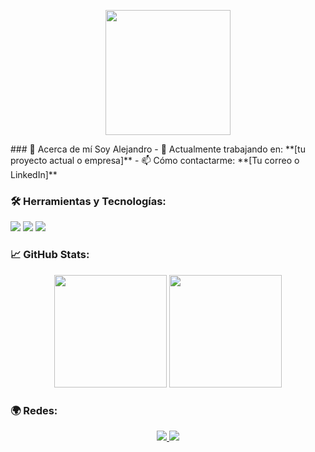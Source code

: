 <p align="center">
  <img src="https://media.giphy.com/media/l4FGwHEUCGILzH8n2/giphy.gif" width="200" height="200" />
</p>
### 🚀 Acerca de mí
Soy Alejandro
- 🔭 Actualmente trabajando en: **[tu proyecto actual o empresa]**
- 📫 Cómo contactarme: **[Tu correo o LinkedIn]**

### 🛠️ Herramientas y Tecnologías:
<p>
  <img src="https://img.shields.io/badge/-C++-333333?style=for-the-badge&logo=c%2B%2B&logoColor=00599C" />
  <img src="https://img.shields.io/badge/-Python-333333?style=for-the-badge&logo=python&logoColor=ffd343" />
  <img src="https://img.shields.io/badge/-Java-333333?style=for-the-badge&logo=java&logoColor=007396" />
</p>

### 📈 GitHub Stats:
<p align="center">
  <img height="180em" src="https://github-readme-stats.vercel.app/api?username=AlejandroTorres11&show_icons=true&theme=vue-dark&hide_border=true&count_private=true" />
  <img height="180em" src="https://github-readme-stats.vercel.app/api/top-langs/?username=AlejandroTorres11&layout=compact&theme=vue-dark&hide_border=true" />
</p>

### 🌍 Redes:
<p align="center">
  <a href="[https://www.linkedin.com/in/alejandrotorres11](https://www.linkedin.com/in/alejandro-torres-122835256/)" target="_blank">
    <img src="https://img.shields.io/badge/-LinkedIn-0077B5?style=for-the-badge&logo=linkedin&logoColor=white">
  </a>
  <a href="mailto:alejandro.torres11@email.com">
    <img src="https://img.shields.io/badge/-Email-D14836?style=for-the-badge&logo=gmail&logoColor=white">
  </a>
</p>
